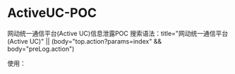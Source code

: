 # ActiveUC-POC
网动统一通信平台(Active UC)信息泄露POC
搜索语法：title="网动统一通信平台(Active UC)" || (body="top.action?params=index" && body="preLog.action")

使用：

